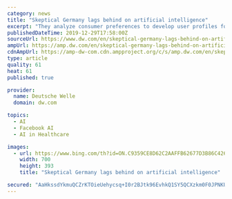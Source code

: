 ```yaml
---
category: news
title: "Skeptical Germany lags behind on artificial intelligence"
excerpt: "They analyze consumer preferences to develop user profiles for targeted advertising. Artificial intelligence (AI) is not only used for such marketing purposes, of course, though this is where many consumers are already experiencing what this technology can already do today. So far, AI still does not rival human intelligence. But self-learning ..."
publishedDateTime: 2019-12-29T17:58:00Z
sourceUrl: https://www.dw.com/en/skeptical-germany-lags-behind-on-artificial-intelligence/a-51828604
ampUrl: https://amp.dw.com/en/skeptical-germany-lags-behind-on-artificial-intelligence/a-51828604
cdnAmpUrl: https://amp-dw-com.cdn.ampproject.org/c/s/amp.dw.com/en/skeptical-germany-lags-behind-on-artificial-intelligence/a-51828604
type: article
quality: 61
heat: 61
published: true

provider:
  name: Deutsche Welle
  domain: dw.com

topics:
  - AI
  - Facebook AI
  - AI in Healthcare

images:
  - url: https://www.bing.com/th?id=ON.C9359CE8D62C2AAFFB62677D3B86C426
    width: 700
    height: 393
    title: "Skeptical Germany lags behind on artificial intelligence"

secured: "AaHkssdYkmuQCZrKTOieUehycsq+I0r2BJtk96EvhkQ1SY5QCXzkm0F0JPNKUd99m00QIZUnsIf6+f7uc+hI1o5f4x925s4wDMpAUor/Eu0TJdq3faQk2XmrDkS/o3HDsa+YIsaaqcK50HUVaSBJtW4hUlqTyy5F2UOspMNaKIqBTpohDRHSe+RuM5NVEJHOg+yZRHLMWHm/FiJ1xT/UniRxxEZBnzLRJ4KZVOCfqBBcmQG/vqeSUhxl6hiHf1VMuxf08EDOc1ZFxBij0S+Slg==;1ZwOtHXnqlcCiCcyNlLBXA=="
---
```


